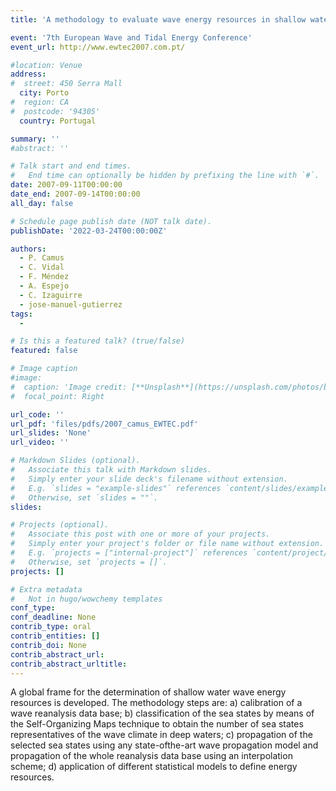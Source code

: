 ```yaml
---
title: 'A methodology to evaluate wave energy resources in shallow waters'

event: '7th European Wave and Tidal Energy Conference'
event_url: http://www.ewtec2007.com.pt/

#location: Venue
address:
#  street: 450 Serra Mall
  city: Porto
#  region: CA
#  postcode: '94305'
  country: Portugal

summary: ''
#abstract: ''

# Talk start and end times.
#   End time can optionally be hidden by prefixing the line with `#`.
date: 2007-09-11T00:00:00
date_end: 2007-09-14T00:00:00
all_day: false

# Schedule page publish date (NOT talk date).
publishDate: '2022-03-24T00:00:00Z'

authors: 
  - P. Camus
  - C. Vidal
  - F. Méndez
  - A. Espejo
  - C. Izaguirre
  - jose-manuel-gutierrez
tags: 
  - 

# Is this a featured talk? (true/false)
featured: false

# Image caption
#image:
#  caption: 'Image credit: [**Unsplash**](https://unsplash.com/photos/bzdhc5b3Bxs)'
#  focal_point: Right

url_code: ''
url_pdf: 'files/pdfs/2007_camus_EWTEC.pdf'
url_slides: 'None'
url_video: ''

# Markdown Slides (optional).
#   Associate this talk with Markdown slides.
#   Simply enter your slide deck's filename without extension.
#   E.g. `slides = "example-slides"` references `content/slides/example-slides.md`.
#   Otherwise, set `slides = ""`.
slides:

# Projects (optional).
#   Associate this post with one or more of your projects.
#   Simply enter your project's folder or file name without extension.
#   E.g. `projects = ["internal-project"]` references `content/project/deep-learning/index.md`.
#   Otherwise, set `projects = []`.
projects: []

# Extra metadata
#   Not in hugo/wowchemy templates
conf_type: 
conf_deadline: None
contrib_type: oral
contrib_entities: []
contrib_doi: None
contrib_abstract_url: 
contrib_abstract_urltitle: 
---
```


A global frame for the determination of shallow water wave energy resources is developed. The methodology steps are: a) calibration of a wave reanalysis data base; b) classification of the sea states by means of the Self-Organizing Maps technique to obtain the number of sea states representatives of the wave climate in deep waters; c) propagation of the selected sea states using any state-ofthe-art wave propagation model and propagation of the whole reanalysis data base using an interpolation scheme; d) application of different statistical models to define energy resources.
